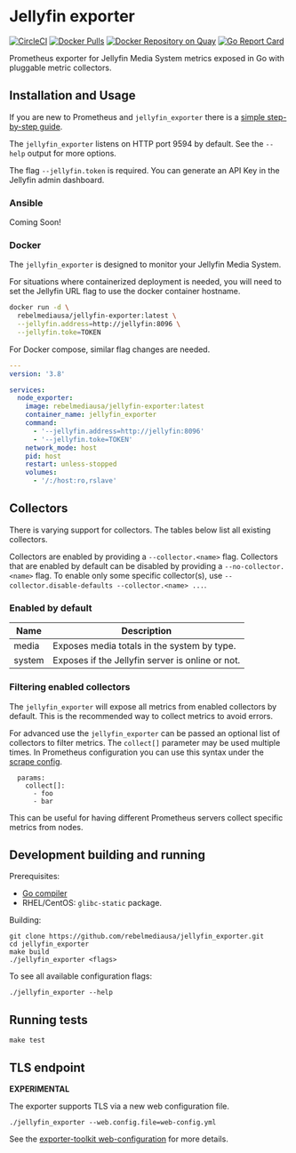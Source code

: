 # Jellyfin exporter
[![CircleCI](https://dl.circleci.com/status-badge/img/circleci/JFWD9kuNUFF9Ahzwfq9oYx/UBMHKerh74RiAxuTLYSHMQ/tree/master.svg?style=shield)](https://dl.circleci.com/status-badge/redirect/circleci/JFWD9kuNUFF9Ahzwfq9oYx/UBMHKerh74RiAxuTLYSHMQ/tree/master)
[![Docker Pulls](https://img.shields.io/docker/pulls/rebelmediausa/jellyfin-exporter.svg?maxAge=604800)](https://hub.docker.com/r/rebelmediausa/jellyfin-exporter)
[![Docker Repository on Quay](https://quay.io/repository/rebelmediausa/jellyfin-exporter/status)](https://quay.io/repository/rebelmediausa/jellyfin-exporter)
[![Go Report Card](https://goreportcard.com/badge/github.com/rebelmediausa/jellyfin_exporter)](https://goreportcard.com/report/github.com/rebelmediausa/jellyfin_exporter)

Prometheus exporter for Jellyfin Media System metrics exposed
in Go with pluggable metric collectors.

## Installation and Usage

If you are new to Prometheus and `jellyfin_exporter` there is
a [simple step-by-step guide](https://docs.rebelmedia.io/guides/jellyfin/jellyfin-exporter).

The `jellyfin_exporter` listens on HTTP port 9594 by default.
See the `--help` output for more options.

The flag `--jellyfin.token` is required. You can generate an API
Key in the Jellyfin admin dashboard. 

### Ansible

Coming Soon!

### Docker

The `jellyfin_exporter` is designed to monitor your Jellyfin Media System.

For situations where containerized deployment is needed, you will
need to set the Jellyfin URL flag to use the docker container hostname.


```bash
docker run -d \
  rebelmediausa/jellyfin-exporter:latest \
  --jellyfin.address=http://jellyfin:8096 \
  --jellyfin.toke=TOKEN
```

For Docker compose, similar flag changes are needed.

```yaml
---
version: '3.8'

services:
  node_exporter:
    image: rebelmediausa/jellyfin-exporter:latest
    container_name: jellyfin_exporter
    command:
      - '--jellyfin.address=http://jellyfin:8096'
      - '--jellyfin.toke=TOKEN'
    network_mode: host
    pid: host
    restart: unless-stopped
    volumes:
      - '/:/host:ro,rslave'
```


## Collectors

There is varying support for collectors.
The tables below list all existing collectors.

Collectors are enabled by providing a `--collector.<name>` flag.
Collectors that are enabled by default can be disabled
by providing a `--no-collector.<name>` flag.
To enable only some specific collector(s),
use `--collector.disable-defaults --collector.<name> ...`.


### Enabled by default

| Name         | Description                                               |
|--------------|-----------------------------------------------------------|
| media        | Exposes media totals in the system by type.               |
| system       | Exposes if the Jellyfin server is online or not.          |

### Filtering enabled collectors

The `jellyfin_exporter` will expose all metrics from enabled collectors
by default. This is the recommended way to collect metrics to avoid errors.

For advanced use the `jellyfin_exporter` can be passed an optional list
of collectors to filter metrics. The `collect[]` parameter may be used
multiple times. In Prometheus configuration you can use this syntax under
the [scrape config](https://prometheus.io/docs/prometheus/latest/configuration/configuration/#<scrape_config>).

```
  params:
    collect[]:
      - foo
      - bar
```

This can be useful for having different Prometheus servers collect
specific metrics from nodes.

## Development building and running

Prerequisites:

* [Go compiler](https://golang.org/dl/)
* RHEL/CentOS: `glibc-static` package.

Building:

    git clone https://github.com/rebelmediausa/jellyfin_exporter.git
    cd jellyfin_exporter
    make build
    ./jellyfin_exporter <flags>

To see all available configuration flags:

    ./jellyfin_exporter --help

## Running tests

    make test

## TLS endpoint

**EXPERIMENTAL**

The exporter supports TLS via a new web configuration file.

```console
./jellyfin_exporter --web.config.file=web-config.yml
```

See the [exporter-toolkit web-configuration](https://github.com/prometheus/exporter-toolkit/blob/master/docs/web-configuration.md) for more details.
